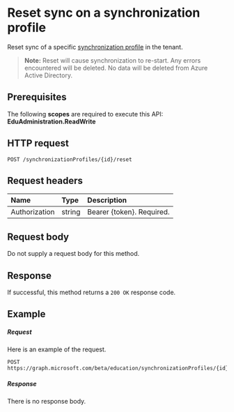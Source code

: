 # Reset sync on a synchronization profile

Reset sync of a specific [synchronization profile](../resources/synchronizationProfile.md) in the tenant.

> **Note:** Reset will cause synchronization to re-start. Any errors encountered will be deleted. No data will be deleted from Azure Active Directory. 

## Prerequisites
The following **scopes** are required to execute this API: **EduAdministration.ReadWrite**

## HTTP request
<!-- { "blockType": "ignored" } -->
```http
POST /synchronizationProfiles/{id}/reset
```

## Request headers
| Name       | Type | Description|
|:-----------|:------|:----------|
| Authorization  | string  | Bearer {token}. Required.  |

## Request body
Do not supply a request body for this method.
## Response
If successful, this method returns a `200 OK` response code.

## Example
##### Request
Here is an example of the request.
<!-- {
  "blockType": "request",
  "name": "post_synchronizationProfile_reset"
}-->
```http
POST https://graph.microsoft.com/beta/education/synchronizationProfiles/{id}/reset
```

##### Response

There is no response body.